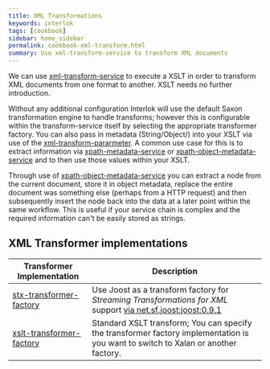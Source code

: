 ```yaml
---
title: XML Transformations
keywords: interlok
tags: [cookbook]
sidebar: home_sidebar
permalink: cookbook-xml-transform.html
summary: Use xml-transform-service to transform XML documents
---
```


We can use [xml-transform-service] to execute a XSLT in order to transform XML documents from one format to another. XSLT needs no further introduction.

Without any additional configuration Interlok will use the default Saxon transformation engine to handle transforms; however this is configurable within the transform-service itself by selecting the appropriate transformer factory. You can also pass in metadata (String/Object/) into your XSLT via use of the [xml-transform-pararmeter]. A common use case for this is to extract information via [xpath-metadata-service] or [xpath-object-metadata-service] and to then use those values within your XSLT.

Through use of [xpath-object-metadata-service] you can extract a node from the current document, store it in object metadata, replace the entire document was something else (perhaps from a HTTP request) and then subsequently insert the node back into the data at a later point within the same workflow. This is useful if your service chain is complex and the required information can't be easily stored as strings.

## XML Transformer implementations ##

|Transformer Implementation| Description|
|----|----
|[stx-transformer-factory][]| Use Joost as a transform factory for _Streaming Transformations for XML_ support [via net.sf.joost:joost:0.9.1](http://joost.sourceforge.net/)|
|[xslt-transformer-factory][]| Standard XSLT transform; You can specify the transformer factory implementation is you want to switch to Xalan or another factory. |



[xml-transform-service]: https://nexus.adaptris.net/nexus/content/sites/javadocs/com/adaptris/interlok-core/3.11-SNAPSHOT/com/adaptris/core/transform/XmlTransformService.html
[xml-transform-pararmeter]: https://nexus.adaptris.net/nexus/content/sites/javadocs/com/adaptris/interlok-core/3.11-SNAPSHOT/com/adaptris/core/transform/XmlTransformParameter.html
[xpath-metadata-service]: https://nexus.adaptris.net/nexus/content/sites/javadocs/com/adaptris/interlok-core/3.11-SNAPSHOT/com/adaptris/core/services/metadata/XpathMetadataService.html
[xpath-object-metadata-service]: https://nexus.adaptris.net/nexus/content/sites/javadocs/com/adaptris/interlok-core/3.11-SNAPSHOT/com/adaptris/core/services/metadata/XpathObjectMetadataService.html
[xslt-transformer-factory]: https://nexus.adaptris.net/nexus/content/sites/javadocs/com/adaptris/interlok-core/3.11-SNAPSHOT/com/adaptris/util/text/xml/XsltTransformerFactory.html
[stx-transformer-factory]: https://nexus.adaptris.net/nexus/content/sites/javadocs/com/adaptris/interlok-core/3.11-SNAPSHOT/com/adaptris/util/text/xml/StxTransformerFactory.html
